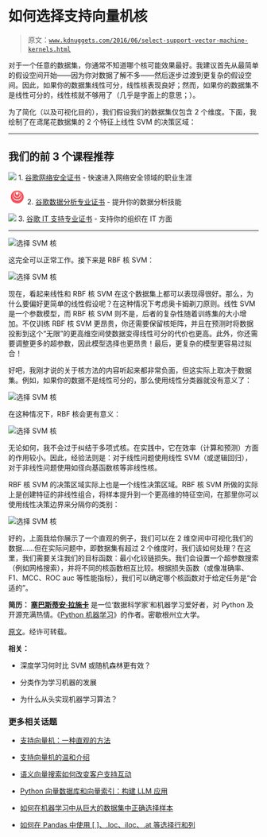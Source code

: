 # 如何选择支持向量机核

> 原文：[`www.kdnuggets.com/2016/06/select-support-vector-machine-kernels.html`](https://www.kdnuggets.com/2016/06/select-support-vector-machine-kernels.html)

对于一个任意的数据集，你通常不知道哪个核可能效果最好。我建议首先从最简单的假设空间开始——因为你对数据了解不多——然后逐步过渡到更复杂的假设空间。因此，如果你的数据集线性可分，线性核表现良好；然而，如果你的数据集不是线性可分的，线性核就不够用了（几乎是字面上的意思；）。

为了简化（以及可视化目的），我们假设我们的数据集仅包含 2 个维度。下面，我绘制了在鸢尾花数据集的 2 个特征上线性 SVM 的决策区域：

* * *

## 我们的前 3 个课程推荐

![](img/0244c01ba9267c002ef39d4907e0b8fb.png) 1\. [谷歌网络安全证书](https://www.kdnuggets.com/google-cybersecurity) - 快速进入网络安全领域的职业生涯

![](img/e225c49c3c91745821c8c0368bf04711.png) 2\. [谷歌数据分析专业证书](https://www.kdnuggets.com/google-data-analytics) - 提升你的数据分析技能

![](img/0244c01ba9267c002ef39d4907e0b8fb.png) 3\. [谷歌 IT 支持专业证书](https://www.kdnuggets.com/google-itsupport) - 支持你的组织在 IT 方面

* * *

![选择 SVM 核](https://github.com/rasbt/python-machine-learning-book/blob/master/faq/select_svm_kernels/1.png)

这完全可以正常工作。接下来是 RBF 核 SVM：

![选择 SVM 核](https://github.com/rasbt/python-machine-learning-book/blob/master/faq/select_svm_kernels/2.png)

现在，看起来线性和 RBF 核 SVM 在这个数据集上都可以表现得很好。那么，为什么要偏好更简单的线性假设呢？在这种情况下考虑奥卡姆剃刀原则。线性 SVM 是一个参数模型，而 RBF 核 SVM 则不是，后者的复杂性随着训练集的大小增加。不仅训练 RBF 核 SVM 更昂贵，你还需要保留核矩阵，并且在预测时将数据投影到这个“无限”的更高维空间使数据变得线性可分的代价也更高。此外，你还需要调整更多的超参数，因此模型选择也更昂贵！最后，更复杂的模型更容易过拟合！

好吧，我刚才说的关于核方法的内容听起来都非常负面，但这实际上取决于数据集。例如，如果你的数据不是线性可分的，那么使用线性分类器就没有意义了：

![选择 SVM 核](https://github.com/rasbt/python-machine-learning-book/blob/master/faq/select_svm_kernels/3.png)

在这种情况下，RBF 核会更有意义：

![选择 SVM 核](https://github.com/rasbt/python-machine-learning-book/blob/master/faq/select_svm_kernels/4.png)

无论如何，我不会过于纠结于多项式核。在实践中，它在效率（计算和预测）方面的作用较小。因此，经验法则是：对于线性问题使用线性 SVM（或逻辑回归），对于非线性问题使用如径向基函数核等非线性核。

RBF 核 SVM 的决策区域实际上也是一个线性决策区域。RBF 核 SVM 所做的实际上是创建特征的非线性组合，将样本提升到一个更高维的特征空间，在那里你可以使用线性决策边界来分隔你的类别：

![选择 SVM 核](https://github.com/rasbt/python-machine-learning-book/blob/master/faq/select_svm_kernels/5.png)

好的，上面我给你展示了一个直观的例子，我们可以在 2 维空间中可视化我们的数据……但在实际问题中，即数据集有超过 2 个维度时，我们该如何处理？在这里，我们需要关注我们的目标函数：最小化铰链损失。我们会设置一个超参数搜索（例如网格搜索），并将不同的核函数相互比较。根据损失函数（或像准确率、F1、MCC、ROC auc 等性能指标），我们可以确定哪个核函数对于给定任务是“合适的”。

**简历： [塞巴斯蒂安·拉施卡](https://twitter.com/rasbt)** 是一位‘数据科学家’和机器学习爱好者，对 Python 及开源充满热情。《[Python 机器学习](https://www.packtpub.com/big-data-and-business-intelligence/python-machine-learning)》的作者。密歇根州立大学。

[原文](https://github.com/rasbt/python-machine-learning-book/blob/master/faq/select_svm_kernels.md)。经许可转载。

**相关：**

+   深度学习何时比 SVM 或随机森林更有效？

+   分类作为学习机器的发展

+   为什么从头实现机器学习算法？

### 更多相关话题

+   [支持向量机：一种直观的方法](https://www.kdnuggets.com/2022/08/support-vector-machines-intuitive-approach.html)

+   [支持向量机的温和介绍](https://www.kdnuggets.com/2023/07/gentle-introduction-support-vector-machines.html)

+   [语义向量搜索如何改变客户支持互动](https://www.kdnuggets.com/how-semantic-vector-search-transforms-customer-support-interactions)

+   [Python 向量数据库和向量索引：构建 LLM 应用](https://www.kdnuggets.com/2023/08/python-vector-databases-vector-indexes-architecting-llm-apps.html)

+   [如何在机器学习中从巨大的数据集中正确选择样本](https://www.kdnuggets.com/2019/05/sample-huge-dataset-machine-learning.html)

+   [如何在 Pandas 中使用 [ ]、.loc、iloc、.at 等选择行和列](https://www.kdnuggets.com/2019/06/select-rows-columns-pandas.html)
